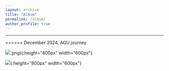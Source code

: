 ```yaml
---
layout: archive
title: "Album"
permalink: /album/
author_profile: true
---
```


--------------------------------------------------


======
December 2024, AGU journey

![](https://Chao21.github.io/images/2024.12-CapitolHill-Washington).png){:height="800px" width="600px"}



![](https://Chao21.github.io/images/2024.12-Dubai2.png){:height="800px" width="600px"}



